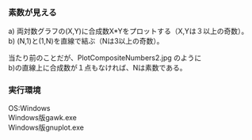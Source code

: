 ### 素数が見える  
a) 両対数グラフの(X,Y)に合成数X*Yをプロットする（X,Yは３以上の奇数）。  
b) (N,1)と(1,N)を直線で結ぶ（Nは3以上の奇数）。  
  
当たり前のことだが、PlotCompositeNumbers2.jpg のように  
b)の直線上に合成数が１点もなければ、Nは素数である。  
  
### 実行環境  
OS:Windows  
Windows版gawk.exe  
Windows版gnuplot.exe  
